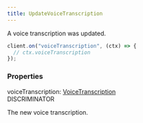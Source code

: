 ```yaml
---
title: UpdateVoiceTranscription
---
```


A voice transcription was updated.

```ts
client.on("voiceTranscription", (ctx) => {
  // ctx.voiceTranscription
});
```

### Properties

<div class="flex flex-col gap-3"><div><div class="flex gap-2"><div class="font-mono p" id="p_voiceTranscription" data-anchor><span class="font-bold">voiceTranscription</span><span class="opacity-50">:</span> <a href="/gh/types/voicetranscription"  >VoiceTranscription</a></div><div class="flex items-center"><div class="bg-dbt px-1.5 rounded-md select-none text-fgt text-[10px]">DISCRIMINATOR</div></div></div><div class="pl-3"><div class="no-margin">

The new voice transcription.

</div></div></div></div>

